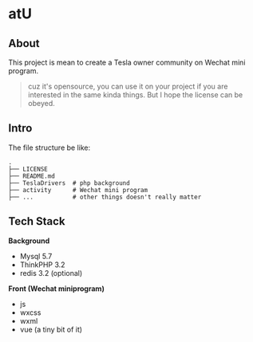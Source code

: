 # atU
## About
This project is mean to create a Tesla owner community on Wechat mini program.
> cuz it's opensource, you can use it on your project if you are interested in the same kinda things. But I hope the license can be obeyed.

## Intro
The file structure be like:
```
.
├── LICENSE
├── README.md
├── TeslaDrivers  # php background 
├── activity      # Wechat mini program
├── ...           # other things doesn't really matter
```

## Tech Stack
**Background**
- Mysql 5.7
- ThinkPHP 3.2
- redis 3.2 (optional)

**Front (Wechat miniprogram)**
- js
- wxcss
- wxml
- vue (a tiny bit of it)
